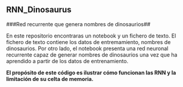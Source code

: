 ## RNN_Dinosaurus
###Red recurrente que genera nombres de dinosaurios##

En este repositorio encontraras un notebook y un fichero de texto.
El fichero de texto contiene los datos de entremamiento, nombres de dinosaurios.
Por otro lado, el notebook presenta una red neuronal recurrente capaz de generar nombres de dinosaurios una vez que ha aprendido a partir de los datos de entrenamiento.

**El propósito de este código es ilustrar cómo funcionan las RNN y la limitación de su celta de memoria.**

